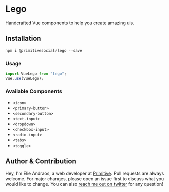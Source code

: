 # Lego
Handcrafted Vue components to help you create amazing uis.

## Installation
```javascript
npm i @primitivesocial/lego --save
```
### Usage
```javascript
import VueLego from "lego";
Vue.use(VueLego);
```

### Available Components
- `<icon>`
- `<primary-button>`
- `<secondary-button>`
- `<text-input>`
- `<dropdown>`
- `<checkbox-input>`
- `<radio-input>`
- `<tabs>`
- `<toggle>`

## Author & Contribution
Hey, I'm Elie Andraos, a web developer at [Primitive](https://twitter.com/lead_primitive).
Pull requests are always welcome. For major changes, please open an issue first to discuss what you would like to change.
You can also [reach me out on twitter](https://twitter.com/andzilla31) for any question!